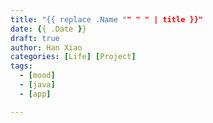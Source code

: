 ```yaml
---
title: "{{ replace .Name "" " " | title }}"
date: {{ .Date }}
draft: true
author: Han Xiao
categories: [Life] [Project]
tags:
  - [mood]
  - [java]
  - [app]

---
```


